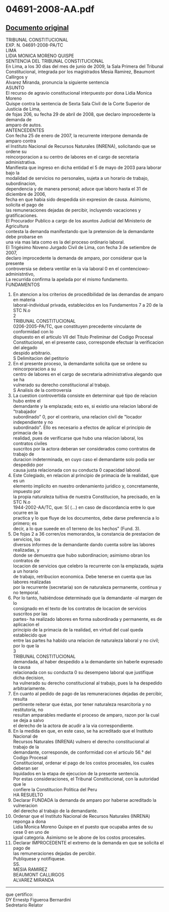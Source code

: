
04691-2008-AA.pdf
=================
  
[Documento original](https://tc.gob.pe/jurisprudencia/2009/04691-2008-AA.pdf)  
---  
TRIBUNAL CONSTITUCIONAL  
EXP. N. 04691-2008-PA/TC  
LIMA  
LIDIA MONICA MORENO QUISPE  
SENTENCIA DEL TRIBUNAL CONSTITUCIONAL  
En Lima, a los 30 dias del mes de junio de 2009, la Sala Primera del Tribunal  
Constitucional, integrada por los magistrados Mesia Ramirez, Beaumont Callirgos y  
Alvarez Miranda, pronuncia la siguiente sentencia  
ASUNTO  
El recurso de agravio constitucional interpuesto por dona Lidia Monica Moreno  
Quispe contra la sentencia de Sexta Sala Civil de la Corte Superior de Justicia de Lima,  
de fojas 206, su fecha 29 de abril de 2008, que declaro improcedente la demanda de  
amparo de autos.  
ANTENCEDENTES  
Con fecha 25 de enero de 2007, la recurrente interpone demanda de amparo contra  
el Instituto Nacional de Recursos Naturales (INRENA), solicitando que se ordene su  
reincorporacion a su centro de labores en el cargo de secretaria administrativa.  
Manifiesta que ingreso en dicha entidad el 5 de mayo de 2003 para laborar bajo la  
modalidad de servicios no personales, sujeta a un horario de trabajo, subordinacion,  
dependencia y de manera personal; aduce que laboro hasta el 31 de diciembre de 2006,  
fecha en que habia sido despedida sin expresion de causa. Asimismo, solicita el pago de  
las remuneraciones dejadas de percibir, incluyendo vacaciones y gratificaciones.  
El Procurador Publico a cargo de los asuntos Judicial del Ministerio de Agricultura  
contesta la demanda manifestando que la pretension de la demandante debe probarse en  
una via mas lata como es la del proceso ordinario laboral.  
El Trigésimo Noveno Jurgado Civil de Lima, con fecha 3 de setiembre de 2007,  
declaro improcedente la demanda de amparo, por considerar que la presente  
controversia se debera ventilar en la via laboral 0 en el comtenciowo-administntivo,  
La recurrida confirma la apelada por el mismo fundamento.  
FUNDAMENTOS  
1. En atencion a los criterios de procedibilidad de las demandas de amparo en materia  
laboral-individual privada, establecidos en los Fundamentos 7 a 20 de la STC N.o  
2  
TRIBUNAL CONSTITUCIONAL  
0206-2005-PA/TC, que constituyen precedente vinculante de conformidad con lo  
dispuesto en el articulo VII del Titulo Preliminar del Codigo Procesal  
Constitucional, en el presente caso, corresponde efectuar la verificacion del alegado  
despido arbitrario.  
S Delimitacion del petitorio  
2. En el presente proceso, la demandante solicita que se ordene su reincorporacion a su  
centro de labores en el cargo de secretaria administrativa alegando que se ha  
vulnerado su derecho constitucional al trabajo.  
S Analisis de la controversia  
3. La cuestion controvertida consiste en determinar qué tipo de relacion hubo entre el  
demandante y la emplazada; esto es, si existio una relacion laboral de "trabajador  
subordinado" 0, por el contrario, una relacion civil de "locador independiente y no  
subordinado". Ello es necesario a efectos de aplicar el principio de primacia de la  
realidad, pues de verificarse que hubo una relacion laboral, los contratos civiles  
suscritos por la actora deberan ser considerados como contratos de trabajo de  
duracion indeterminada, en cuyo caso el demandante solo podia ser despedido por  
causa justa relacionada con su conducta 0 capacidad laboral.  
4. Este Colegiado, en relacion al principio de primacia de la realidad, que es un  
elemento implicito en nuestro ordenamiento juridico y, concretamente, impuesto por  
la propia naturaleza tuitiva de nuestra Constitucion, ha precisado, en la STC N.o  
1944-2002-AA/TC, que: S( (...) en caso de discordancia entre lo que ocurre en la  
practica y lo que fluye de los documentos, debe darse preferencia a lo primero; es  
decir, a lo que sueede en o1 terreno de los hechos" (Fund. 3).  
5. De fojas 2 a 36 corren/os memorandos, la constancia de prestacion de servicios, los  
diversos informes de la demandante dando cuenta sobre las labores realizadas, y  
donde se demuestra que hubo subordinacion; asimismo obran los contratos de  
locacion de servicios que celebro la recurrente con la emplazada, sujeta a un horario  
de trabajo, retribucion economica. Debe tenerse en cuenta que las labores realizadas  
por la recurrente (secretaria) son de naturaleza permanente, continua y no temporal.  
6. Por lo tanto, habiéndose determinado que la demandante -al margen de lo  
consignado en el texto de los contratos de locacion de servicios suscritos por las  
partes- ha realizado labores en forma subordinada y permanente, es de aplicacion el  
principio de la primacia de la realidad, en virtud del cual queda establecido que  
entre las partes ha habido una relacion de naturaleza laboral y no civil; por lo que la  
3  
TRIBUNAL CONSTITUCIONAL  
demandada, al haber despedido a la demandante sin haberle expresado la causa  
relacionada con su conducta 0 su desempeno laboral que justifique dicha decision,  
ha vulnerado su derecho constitucional al trabajo, pues la ha despedido  
arbitrariamente.  
7. En cuanto al pedido de pago de las remuneraciones dejadas de percibir, resulta  
pertinente reiterar que éstas, por tener naturaleza resarcitoria y no restitutoria, no  
resultan amparables mediante el proceso de amparo, razon por la cual se deja a salvo  
el derecho de la actora de acudir a la via correspondiente.  
8. En la medida en que, en este caso, se ha acreditado que el Instituto Nacional de  
Recursos Naturales (INRENA) vulnero el derecho constitucional al trabajo de la  
demandante, corresponde, de conformidad con el articulo 56.° del Codigo Procesal  
Constitucional, ordenar el pago de los costos procesales, los cuales deberan ser  
liquidados en la etapa de ejecucion de la presente sentencia.  
Por estas consideraciones, el Tribunal Constitucional, con la autoridad que le  
confiere la Constitucion Politica del Peru  
HA RESUELTO  
1. Declarar FUNDADA la demanda de amparo por haberse acreditado la vulneracion  
del derecho al trabajo de la demandante.  
2. Ordenar que el Instituto Nacional de Recursos Naturales (INRENA) reponga a dona  
Lidia Monica Moreno Quispe en el puesto que ocupaba antes de su cese 0 en uno de  
igual categoria. Asimismo se le abone de los costos procesales.  
3. Declarar IMPROCEDENTE el extremo de la demanda en que se solicita el pago de  
las remuneraciones dejadas de percibir.  
Publiquese y notifiquese.  
SS.  
MESIA RAMIREZ  
BEAUMONT CALLIRGOS  
ALVAREZ MIRANDA  
- - - -  
que çertifico:  
DY Ernestp Figueroa Bernardini  
Sedretario Relator